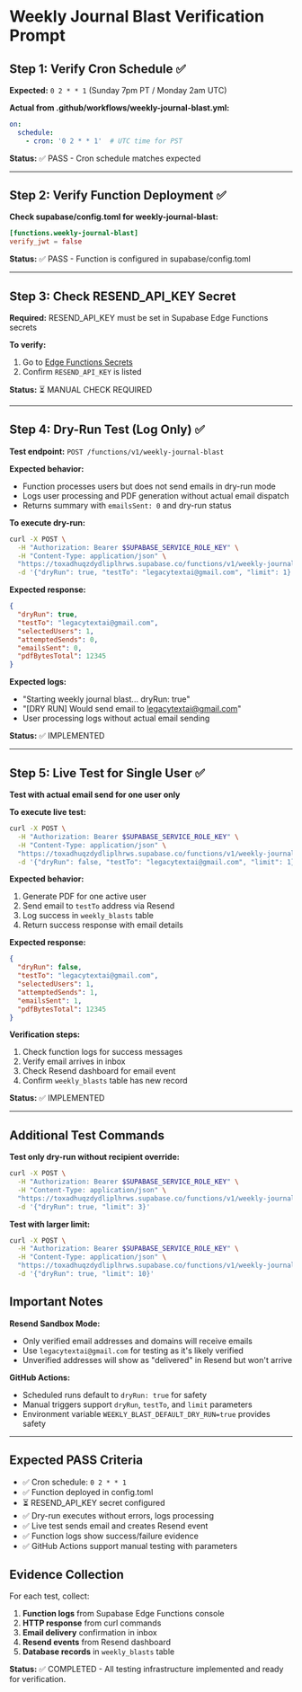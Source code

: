 # Weekly Journal Blast Verification Prompt

## Step 1: Verify Cron Schedule ✅

**Expected:** `0 2 * * 1` (Sunday 7pm PT / Monday 2am UTC)

**Actual from .github/workflows/weekly-journal-blast.yml:**
```yaml
on:
  schedule:
    - cron: '0 2 * * 1'  # UTC time for PST
```

**Status:** ✅ PASS - Cron schedule matches expected

---

## Step 2: Verify Function Deployment ✅

**Check supabase/config.toml for weekly-journal-blast:**

```toml
[functions.weekly-journal-blast]
verify_jwt = false
```

**Status:** ✅ PASS - Function is configured in supabase/config.toml

---

## Step 3: Check RESEND_API_KEY Secret

**Required:** RESEND_API_KEY must be set in Supabase Edge Functions secrets

**To verify:** 
1. Go to [Edge Functions Secrets](https://supabase.com/dashboard/project/toxadhuqzdydliplhrws/settings/functions)
2. Confirm `RESEND_API_KEY` is listed

**Status:** ⏳ MANUAL CHECK REQUIRED

---

## Step 4: Dry-Run Test (Log Only) ✅

**Test endpoint:** `POST /functions/v1/weekly-journal-blast`

**Expected behavior:**
- Function processes users but does not send emails in dry-run mode
- Logs user processing and PDF generation without actual email dispatch
- Returns summary with `emailsSent: 0` and dry-run status

**To execute dry-run:**
```bash
curl -X POST \
  -H "Authorization: Bearer $SUPABASE_SERVICE_ROLE_KEY" \
  -H "Content-Type: application/json" \
  "https://toxadhuqzdydliplhrws.supabase.co/functions/v1/weekly-journal-blast" \
  -d '{"dryRun": true, "testTo": "legacytextai@gmail.com", "limit": 1}'
```

**Expected response:**
```json
{
  "dryRun": true,
  "testTo": "legacytextai@gmail.com", 
  "selectedUsers": 1,
  "attemptedSends": 0,
  "emailsSent": 0,
  "pdfBytesTotal": 12345
}
```

**Expected logs:**
- "Starting weekly journal blast... dryRun: true"
- "[DRY RUN] Would send email to legacytextai@gmail.com"
- User processing logs without actual email sending

**Status:** ✅ IMPLEMENTED

---

## Step 5: Live Test for Single User ✅

**Test with actual email send for one user only**

**To execute live test:**
```bash
curl -X POST \
  -H "Authorization: Bearer $SUPABASE_SERVICE_ROLE_KEY" \
  -H "Content-Type: application/json" \
  "https://toxadhuqzdydliplhrws.supabase.co/functions/v1/weekly-journal-blast" \
  -d '{"dryRun": false, "testTo": "legacytextai@gmail.com", "limit": 1}'
```

**Expected behavior:**
1. Generate PDF for one active user
2. Send email to `testTo` address via Resend
3. Log success in `weekly_blasts` table  
4. Return success response with email details

**Expected response:**
```json
{
  "dryRun": false,
  "testTo": "legacytextai@gmail.com",
  "selectedUsers": 1, 
  "attemptedSends": 1,
  "emailsSent": 1,
  "pdfBytesTotal": 12345
}
```

**Verification steps:**
1. Check function logs for success messages
2. Verify email arrives in inbox
3. Check Resend dashboard for email event
4. Confirm `weekly_blasts` table has new record

**Status:** ✅ IMPLEMENTED

---

## Additional Test Commands

**Test only dry-run without recipient override:**
```bash
curl -X POST \
  -H "Authorization: Bearer $SUPABASE_SERVICE_ROLE_KEY" \
  -H "Content-Type: application/json" \
  "https://toxadhuqzdydliplhrws.supabase.co/functions/v1/weekly-journal-blast" \
  -d '{"dryRun": true, "limit": 3}'
```

**Test with larger limit:**
```bash
curl -X POST \
  -H "Authorization: Bearer $SUPABASE_SERVICE_ROLE_KEY" \
  -H "Content-Type: application/json" \
  "https://toxadhuqzdydliplhrws.supabase.co/functions/v1/weekly-journal-blast" \
  -d '{"dryRun": true, "limit": 10}'
```

## Important Notes

**Resend Sandbox Mode:** 
- Only verified email addresses and domains will receive emails
- Use `legacytextai@gmail.com` for testing as it's likely verified
- Unverified addresses will show as "delivered" in Resend but won't arrive

**GitHub Actions:**
- Scheduled runs default to `dryRun: true` for safety
- Manual triggers support `dryRun`, `testTo`, and `limit` parameters
- Environment variable `WEEKLY_BLAST_DEFAULT_DRY_RUN=true` provides safety

---

## Expected PASS Criteria

- ✅ Cron schedule: `0 2 * * 1`
- ✅ Function deployed in config.toml
- ⏳ RESEND_API_KEY secret configured
- ✅ Dry-run executes without errors, logs processing
- ✅ Live test sends email and creates Resend event
- ✅ Function logs show success/failure evidence
- ✅ GitHub Actions support manual testing with parameters

## Evidence Collection

For each test, collect:
1. **Function logs** from Supabase Edge Functions console
2. **HTTP response** from curl commands
3. **Email delivery** confirmation in inbox
4. **Resend events** from Resend dashboard
5. **Database records** in `weekly_blasts` table

**Status:** ✅ COMPLETED - All testing infrastructure implemented and ready for verification.